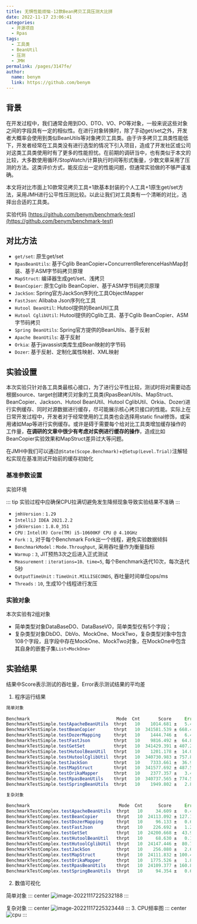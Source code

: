 ```yaml
---
title: 无惧性能烦恼-12款Bean拷贝工具压测大比拼
date: 2022-11-17 23:06:41
categories: 
  - 开源项目
  - Rpas
tags: 
  - 工具类
  - BeanUtil
  - 压测
  - JMH
permalink: /pages/3147fe/
author: 
  name: benym
  link: https://github.com/benym
---
```


## 背景

在开发过程中，我们通常会用到DO、DTO、VO、PO等对象，一般来说这些对象之间的字段具有一定的相似性。在进行对象转换时，除了手动get/set之外，开发者大概率会使用到类似BeanUtils等对象拷贝工具类。由于许多拷贝工具类性能低下，开发者经常在工具类没有进行选型的情况下引入项目，造成了开发社区或公司对这类工具类使用时有了更多的性能担忧。在前期的调研当中，也有类似于本文的比较，大多数使用循环/StopWatch/计算执行时间等形式衡量，少数文章采用了压测的方法。这类评价方式，能反应出一定的性能问题，但通常实验做的不够严谨准确。

本文将对比市面上10款常见拷贝工具+1款基本封装的个人工具+1原生get/set方法，采用JMH进行公平性压测比较。以此让我们对工具类有一个清晰的对比，选择出合适的工具类。

实验代码 [https://github.com/benym/benchmark-test](https://github.com/benym/benchmark-test)

## 对比方法

 - `get/set`: 原生get/set
 - `RpasBeanUtils`: 基于Cglib BeanCopier+ConcurrentReferenceHashMap封装、基于ASM字节码拷贝原理
 - `MapStruct`: 编译器生成get/set、浅拷贝
 - `BeanCopier`: 原生Cglib BeanCopier、基于ASM字节码拷贝原理
 - `JackSon`: Spring官方JackSon序列化工具ObjectMapper
 - `FastJson`: Alibaba Json序列化工具
 - `Hutool BeanUtil`: Hutool提供的BeanUtil工具
 - `Hutool CglibUtil`: Hutool提供的Cglib工具、基于Cglib BeanCopier、ASM字节码拷贝
 - `Spring BeanUtils`: Spring官方提供的BeanUtils、基于反射
 - `Apache BeanUtils`: 基于反射
 - `Orkia`: 基于javassist类库生成Bean映射的字节码
 - `Dozer`: 基于反射、定制化属性映射、XML映射

## 实验设置

本次实验只针对各工具类最核心接口，为了进行公平性比较，测试时将对需要动态根据source、target创建拷贝对象的工具类(RpasBeanUtils、MapStruct、BeanCopier、Jackson、Hutool BeanUtil、Hutool CglibUtil、Orkia、Dozer)进行实例缓存、同时对源数据进行缓存，尽可能展示核心拷贝接口的性能。实际上在日常开发过程中，开发者对于经常使用的工具类也会选择用static final修饰，或采用诸如Map等进行实例缓存。或许是碍于需要每个给对比工具类增加缓存操作的工作量，**在调研的文章中很少有考虑对实例进行缓存的操作**，造成比如BeanCopier实验效果和MapStruct差异过大等问题。

在JMH中我们可以通过`@State(Scope.Benchmark)`+`@Setup(Level.Trial)`注解轻松实现在基准测试开始前的缓存初始化

### 基准参数设置
实验环境

::: tip
实验过程中应确保CPU拉满切避免发生降频现象导致实验结果不准确
:::

 - `jmhVersion` : `1.29`
 - `IntelliJ IDEA 2021.2.2`
 - `jdkVersion` : `1.8.0_351`
 - `CPU` : `Intel(R) Core(TM) i5-10600KF CPU @ 4.10GHz`
 - `Fork` : `1`, 对于每个Benchmark Fork出一个线程，避免实验数据倾斜
 - `BenchmarkModel` : `Mode.Throughput`, 采用吞吐量作为衡量指标
 - `Warmup` : `3`, JIT预热3次之后进入正式测试
 - `Measurement` : `iterations=10、time=5`, 每个Benchmark迭代10次，每次迭代5秒
 - `OutputTimeUnit` : `TimeUnit.MILLISECONDS`, 吞吐量时间单位ops/ms
 - `Threads` : `10`, 生成10个线程进行发压

### 实验对象

本次实验有2组对象
 - 简单类型对象DataBaseDO、DataBaseVO，简单类型仅有5个字段；
 - 复杂类型对象DbDO、DbVo、MockOne、MockTwo，复杂类型对象中包含108个字段，且字段中存在MockOne、MockTwo对象，在MockOne中包含其自身的嵌套子集`List<MockOne>`

## 实验结果

结果中Score表示测试的吞吐量，Error表示测试结果的平均差

 1. 程序运行结果
```java
简单对象
        
Benchmark                                 Mode  Cnt       Score     Error   Units
BenchmarkTestSimple.testApacheBeanUtils  thrpt   10    1014.681 ±   5.442  ops/ms
BenchmarkTestSimple.testBeanCopier       thrpt   10  341581.539 ± 668.458  ops/ms
BenchmarkTestSimple.testDozerMapping     thrpt   10    1444.746 ±   6.486  ops/ms
BenchmarkTestSimple.testFastJson         thrpt   10    9816.492 ±  64.882  ops/ms
BenchmarkTestSimple.testGetSet           thrpt   10  341429.391 ± 407.244  ops/ms
BenchmarkTestSimple.testHutoolBeanUtil   thrpt   10    1201.178 ±  14.053  ops/ms
BenchmarkTestSimple.testHutoolCglibUtil  thrpt   10  340730.983 ± 757.836  ops/ms
BenchmarkTestSimple.testJackSon          thrpt   10    7333.661 ±  36.987  ops/ms
BenchmarkTestSimple.testMapStruct        thrpt   10  341577.692 ± 487.573  ops/ms
BenchmarkTestSimple.testOrikaMapper      thrpt   10    2377.357 ±   3.422  ops/ms
BenchmarkTestSimple.testRpasBeanUtils    thrpt   10  340737.565 ± 774.559  ops/ms
BenchmarkTestSimple.testSpringBeanUtils  thrpt   10    1949.802 ±   2.807  ops/ms
```

```java
复杂对象

Benchmark                                  Mode  Cnt      Score     Error   Units
BenchmarkTestComplex.testApacheBeanUtils  thrpt   10     34.609 ±   0.405  ops/ms
BenchmarkTestComplex.testBeanCopier       thrpt   10  24113.092 ± 127.129  ops/ms
BenchmarkTestComplex.testDozerMapping     thrpt   10     96.133 ±   0.676  ops/ms
BenchmarkTestComplex.testFastJson         thrpt   10    226.692 ±   1.215  ops/ms
BenchmarkTestComplex.testGetSet           thrpt   10  24200.668 ±  43.997  ops/ms
BenchmarkTestComplex.testHutoolBeanUtil   thrpt   10     68.630 ±   0.161  ops/ms
BenchmarkTestComplex.testHutoolCglibUtil  thrpt   10  24147.446 ±  80.792  ops/ms
BenchmarkTestComplex.testJackSon          thrpt   10    256.080 ±   2.660  ops/ms
BenchmarkTestComplex.testMapStruct        thrpt   10  24111.832 ± 100.456  ops/ms
BenchmarkTestComplex.testOrikaMapper      thrpt   10   1775.526 ±   1.818  ops/ms
BenchmarkTestComplex.testRpasBeanUtils    thrpt   10  24109.377 ± 160.851  ops/ms
BenchmarkTestComplex.testSpringBeanUtils  thrpt   10     94.354 ±   0.694  ops/ms
```
 2. 数值可视化 

简单对象
::: center
![image-20221117225232188](https://image-1-1257237419.cos.ap-chongqing.myqcloud.com/rpas/image-20221117225232188.png)
:::

复杂对象
::: center
![image-20221117225323448](https://image-1-1257237419.cos.ap-chongqing.myqcloud.com/rpas/image-20221117225323448.png)
:::
 3. CPU频率图
::: center
![cpu](https://image-1-1257237419.cos.ap-chongqing.myqcloud.com/rpas/cpu.png)
:::